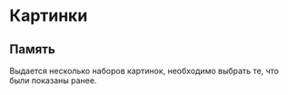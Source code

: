 # Картинки

## Память

Выдается несколько наборов картинок, необходимо выбрать те, что были показаны ранее.
